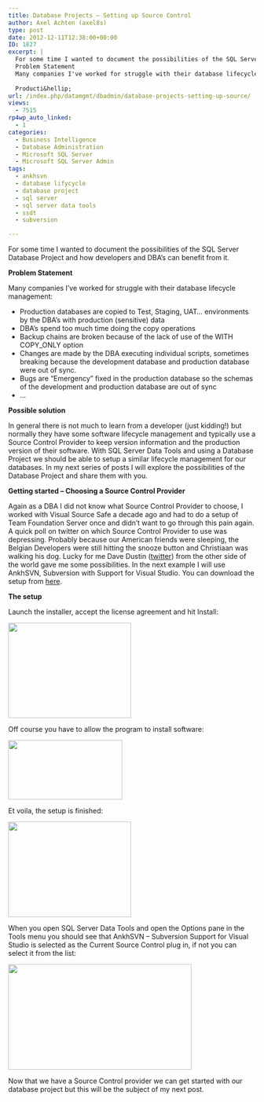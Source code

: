 ```yaml
---
title: Database Projects – Setting up Source Control
author: Axel Achten (axel8s)
type: post
date: 2012-12-11T12:38:00+00:00
ID: 1827
excerpt: |
  For some time I wanted to document the possibilities of the SQL Server Database Project and how developers and DBA's can benefit from it.
  Problem Statement
  Many companies I've worked for struggle with their database lifecycle management:
    
  Producti&hellip;
url: /index.php/datamgmt/dbadmin/database-projects-setting-up-source/
views:
  - 7515
rp4wp_auto_linked:
  - 1
categories:
  - Business Intelligence
  - Database Administration
  - Microsoft SQL Server
  - Microsoft SQL Server Admin
tags:
  - ankhsvn
  - database lifycycle
  - database project
  - sql server
  - sql server data tools
  - ssdt
  - subversion

---
```

For some time I wanted to document the possibilities of the SQL Server Database Project and how developers and DBA&#8217;s can benefit from it.
  
**Problem Statement**
  
Many companies I&#8217;ve worked for struggle with their database lifecycle management:

  * Production databases are copied to Test, Staging, UAT&#8230; environments by the DBA&#8217;s with production (sensitive) data
  * DBA&#8217;s spend too much time doing the copy operations
  * Backup chains are broken because of the lack of use of the WITH COPY_ONLY option
  * Changes are made by the DBA executing individual scripts, sometimes breaking because the development database and production database were out of sync.
  * Bugs are &#8220;Emergency&#8221; fixed in the production database so the schemas of the development and production database are out of sync
  * &#8230;

**Possible solution**
  
In general there is not much to learn from a developer (just kidding!) but normally they have some software lifecycle management and typically use a Source Control Provider to keep version information and the production version of their software. With SQL Server Data Tools and using a Database Project we should be able to setup a similar lifecycle management for our databases. In my next series of posts I will explore the possibilities of the Database Project and share them with you.
  
**Getting started &#8211; Choosing a Source Control Provider**
  
Again as a DBA I did not know what Source Control Provider to choose, I worked with Visual Source Safe a decade ago and had to do a setup of Team Foundation Server once and didn&#8217;t want to go through this pain again. A quick poll on twitter on which Source Control Provider to use was depressing. Probably because our American friends were sleeping, the Belgian Developers were still hitting the snooze button and Christiaan was walking his dog. Lucky for me Dave Dustin ([twitter][1]) from the other side of the world gave me some possibilities. In the next example I will use AnkhSVN, Subversion with Support for Visual Studio. You can download the setup from [here][2].
  
**The setup**
  
Launch the installer, accept the license agreement and hit Install:

<div class="image_block">
  <a href="/wp-content/uploads/blogs/DataMgmt/Axel8s/DBPSetup1.png?mtime=1355235876"><img alt="" src="/wp-content/uploads/blogs/DataMgmt/Axel8s/DBPSetup1.png?mtime=1355235876" width="250" height="194" /></a>
</div>

Off course you have to allow the program to install software:

<div class="image_block">
  <a href="/wp-content/uploads/blogs/DataMgmt/Axel8s/DBPSetup2.png?mtime=1355235894"><img alt="" src="/wp-content/uploads/blogs/DataMgmt/Axel8s/DBPSetup2.png?mtime=1355235894" width="232" height="121" /></a>
</div>

Et voila, the setup is finished:

<div class="image_block">
  <a href="/wp-content/uploads/blogs/DataMgmt/Axel8s/DBPSetup3.png?mtime=1355236334"><img alt="" src="/wp-content/uploads/blogs/DataMgmt/Axel8s/DBPSetup3.png?mtime=1355236334" width="250" height="194" /></a>
</div>

When you open SQL Server Data Tools and open the Options pane in the Tools menu you should see that AnkhSVN &#8211; Subversion Support for Visual Studio is selected as the Current Source Control plug in, if not you can select it from the list:

<div class="image_block">
  <a href="/wp-content/uploads/blogs/DataMgmt/Axel8s/DBPSetup4.png?mtime=1355235963"><img alt="" src="/wp-content/uploads/blogs/DataMgmt/Axel8s/DBPSetup4.png?mtime=1355235963" width="373" height="215" /></a>
</div>

Now that we have a Source Control provider we can get started with our database project but this will be the subject of my next post.

 [1]: https://twitter.com/venzann
 [2]: http://visualstudiogallery.msdn.microsoft.com/E721D830-7664-4E02-8D03-933C3F1477F2